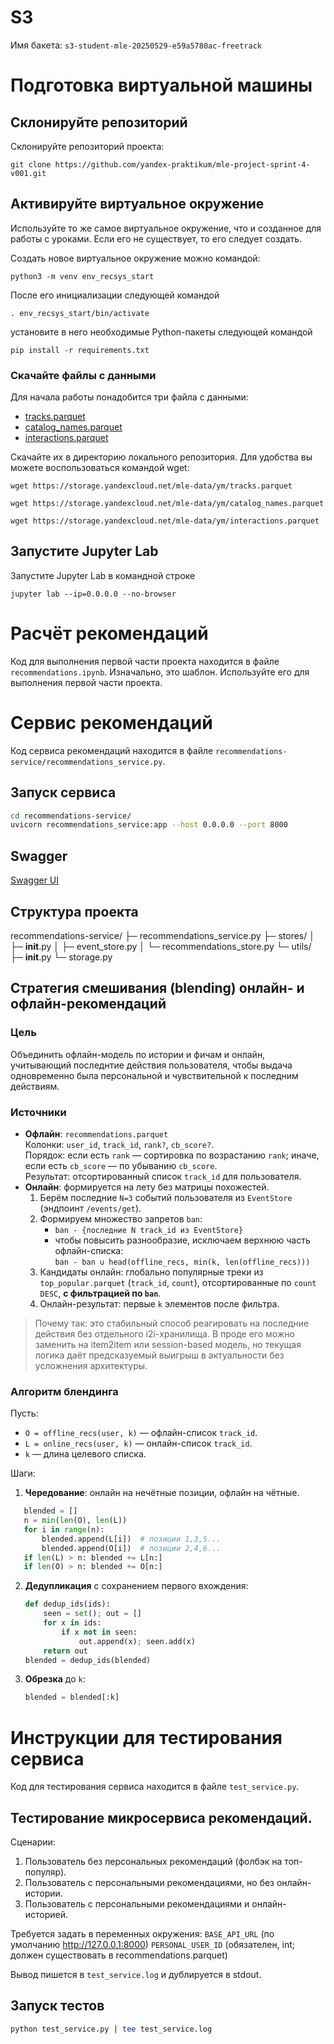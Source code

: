 # S3 
Имя бакета: `s3-student-mle-20250529-e59a5780ac-freetrack`
# Подготовка виртуальной машины

## Склонируйте репозиторий

Склонируйте репозиторий проекта:

```
git clone https://github.com/yandex-praktikum/mle-project-sprint-4-v001.git
```

## Активируйте виртуальное окружение

Используйте то же самое виртуальное окружение, что и созданное для работы с уроками. Если его не существует, то его следует создать.

Создать новое виртуальное окружение можно командой:

```
python3 -m venv env_recsys_start
```

После его инициализации следующей командой

```
. env_recsys_start/bin/activate
```

установите в него необходимые Python-пакеты следующей командой

```
pip install -r requirements.txt
```

### Скачайте файлы с данными

Для начала работы понадобится три файла с данными:
- [tracks.parquet](https://storage.yandexcloud.net/mle-data/ym/tracks.parquet)
- [catalog_names.parquet](https://storage.yandexcloud.net/mle-data/ym/catalog_names.parquet)
- [interactions.parquet](https://storage.yandexcloud.net/mle-data/ym/interactions.parquet)
 
Скачайте их в директорию локального репозитория. Для удобства вы можете воспользоваться командой wget:

```
wget https://storage.yandexcloud.net/mle-data/ym/tracks.parquet

wget https://storage.yandexcloud.net/mle-data/ym/catalog_names.parquet

wget https://storage.yandexcloud.net/mle-data/ym/interactions.parquet
```

## Запустите Jupyter Lab

Запустите Jupyter Lab в командной строке

```
jupyter lab --ip=0.0.0.0 --no-browser
```

# Расчёт рекомендаций

Код для выполнения первой части проекта находится в файле `recommendations.ipynb`. Изначально, это шаблон. Используйте его для выполнения первой части проекта.

# Сервис рекомендаций

Код сервиса рекомендаций находится в файле `recommendations-service/recommendations_service.py`.

## Запуск сервиса
```bash
cd recommendations-service/
uvicorn recommendations_service:app --host 0.0.0.0 --port 8000
```

## Swagger
[Swagger UI](http://127.0.0.1:8000/docs)

## Структура проекта
recommendations-service/
├─ recommendations_service.py
├─ stores/
│  ├─ __init__.py
│  ├─ event_store.py
│  └─ recommendations_store.py
└─ utils/
   ├─ __init__.py
   └─ storage.py

## Стратегия смешивания (blending) онлайн- и офлайн-рекомендаций

### Цель
Объединить офлайн-модель по истории и фичам и онлайн, учитывающий последнтие действия пользователя, чтобы выдача одновременно была персональной и чувствительной к последним действиям.

### Источники
- **Офлайн**: `recommendations.parquet`  
  Колонки: `user_id`, `track_id`, `rank?`, `cb_score?`.  
  Порядок: если есть `rank` — сортировка по возрастанию `rank`; иначе, если есть `cb_score` — по убыванию `cb_score`.  
  Результат: отсортированный список `track_id` для пользователя.
- **Онлайн**: формируется на лету без матрицы похожестей.
  1. Берём последние `N=3` событий пользователя из `EventStore` (эндпоинт `/events/get`).
  2. Формируем множество запретов `ban`:
     - `ban - {последние N track_id из EventStore}`
     - чтобы повысить разнообразие, исключаем верхнюю часть офлайн-списка:  
       `ban - ban ∪ head(offline_recs, min(k, len(offline_recs)))`
  3. Кандидаты онлайн: глобально популярные треки из `top_popular.parquet` (`track_id`, `count`), отсортированные по `count DESC`, **с фильтрацией по `ban`**.
  4. Онлайн-результат: первые `k` элементов после фильтра.

> Почему так: это стабильный способ реагировать на последние действия без отдельного i2i-хранилища. В проде его можно заменить на item2item или session-based модель, но текущая логика даёт предсказуемый выигрыш в актуальности без усложнения архитектуры.

### Алгоритм блендинга
Пусть:
- `O = offline_recs(user, k)` — офлайн-список `track_id`.
- `L = online_recs(user, k)` — онлайн-список `track_id`.
- `k` — длина целевого списка.

Шаги:
1. **Чередование**: онлайн на нечётные позиции, офлайн на чётные.  
```python
   blended = []
   n = min(len(O), len(L))
   for i in range(n):
       blended.append(L[i])  # позиции 1,3,5...
       blended.append(O[i])  # позиции 2,4,6...
   if len(L) > n: blended += L[n:]
   if len(O) > n: blended += O[n:]
```

2. **Дедупликация** с сохранением первого вхождения:

   ```python
   def dedup_ids(ids):
       seen = set(); out = []
       for x in ids:
           if x not in seen:
               out.append(x); seen.add(x)
       return out
   blended = dedup_ids(blended)
   ```
3. **Обрезка** до `k`:

   ```python
   blended = blended[:k]
   ```

# Инструкции для тестирования сервиса

Код для тестирования сервиса находится в файле `test_service.py`.

## Тестирование микросервиса рекомендаций.

Сценарии:
1) Пользователь без персональных рекомендаций (фолбэк на топ-популяр).
2) Пользователь с персональными рекомендациями, но без онлайн-истории.
3) Пользователь с персональными рекомендациями и онлайн-историей.

Требуется задать в переменных окружения:
  `BASE_API_URL`           (по умолчанию http://127.0.0.1:8000)
  `PERSONAL_USER_ID`   (обязателен, int; должен существовать в recommendations.parquet)

Вывод пишется в `test_service.log` и дублируется в stdout.

## Запуск тестов
```bash
python test_service.py | tee test_service.log
```

